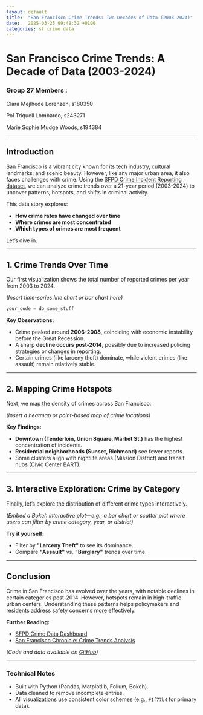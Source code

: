 ```yaml
---
layout: default
title:  "San Francisco Crime Trends: Two Decades of Data (2003-2024)"
date:   2025-03-25 09:48:32 +0100
categories: sf crime data
---
```


# **San Francisco Crime Trends: A Decade of Data (2003-2024)**

### **Group 27 Members :**

Clara Mejlhede Lorenzen, s180350

Pol Triquell Lombardo, s243271

Marie Sophie Mudge Woods, s194384

---

## **Introduction**

San Francisco is a vibrant city known for its tech industry, cultural landmarks, and scenic beauty. However, like any major urban area, it also faces challenges with crime. Using the [SFPD Crime Incident Reporting dataset](https://data.sfgov.org/Public-Safety/Police-Department-Incident-Reports-2018-to-Present/wg3w-h783), we can analyze crime trends over a 21-year period (2003-2024) to uncover patterns, hotspots, and shifts in criminal activity.

This data story explores:
- **How crime rates have changed over time**
- **Where crimes are most concentrated**
- **Which types of crimes are most frequent**

Let’s dive in.

---

## **1. Crime Trends Over Time**

Our first visualization shows the total number of reported crimes per year from 2003 to 2024.

*(Insert time-series line chart or bar chart here)*

```python 
your_code = do_some_stuff
```

**Key Observations:**
- Crime peaked around **2006-2008**, coinciding with economic instability before the Great Recession.
- A sharp **decline occurs post-2014**, possibly due to increased policing strategies or changes in reporting.
- Certain crimes (like larceny theft) dominate, while violent crimes (like assault) remain relatively stable.

---

## **2. Mapping Crime Hotspots**  

Next, we map the density of crimes across San Francisco.  

*(Insert a heatmap or point-based map of crime locations)*  

**Key Findings:**  
- **Downtown (Tenderloin, Union Square, Market St.)** has the highest concentration of incidents.  
- **Residential neighborhoods (Sunset, Richmond)** see fewer reports.  
- Some clusters align with nightlife areas (Mission District) and transit hubs (Civic Center BART).  

---

## **3. Interactive Exploration: Crime by Category**  

Finally, let’s explore the distribution of different crime types interactively.  

*(Embed a Bokeh interactive plot—e.g., a bar chart or scatter plot where users can filter by crime category, year, or district)*  

**Try it yourself:**
- Filter by **"Larceny Theft"** to see its dominance.
- Compare **"Assault"** vs. **"Burglary"** trends over time.

---

## **Conclusion**

Crime in San Francisco has evolved over the years, with notable declines in certain categories post-2014. However, hotspots remain in high-traffic urban centers. Understanding these patterns helps policymakers and residents address safety concerns more effectively.

**Further Reading:**
- [SFPD Crime Data Dashboard](https://data.sfgov.org/Public-Safety)
- [San Francisco Chronicle: Crime Trends Analysis](https://www.sfchronicle.com)

*(Code and data available on [GitHub](your-repo-link))*

---

### **Technical Notes**
- Built with Python (Pandas, Matplotlib, Folium, Bokeh).
- Data cleaned to remove incomplete entries.
- All visualizations use consistent color schemes (e.g., `#1f77b4` for primary data).
